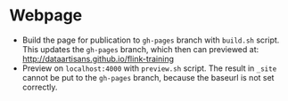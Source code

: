 # Webpage

- Build the page for publication to `gh-pages` branch with `build.sh` script. This updates the `gh-pages` branch, which then can previewed at: http://dataartisans.github.io/flink-training
- Preview on `localhost:4000` with `preview.sh` script. The result in `_site` cannot be put to the `gh-pages` branch, because the baseurl is not set correctly.